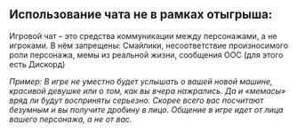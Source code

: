## Использование чата не в рамках отыгрыша:

Игровой чат – это средства коммуникации между персонажами, а не игроками. В нём запрещены:
Смайлики, несоответствие произносимого роли персонажа, мемы из реальной жизни, сообщения ООС (для этого есть Дискорд)

*Пример: В игре не уместно будет услышать о вашей новой машине, красивой девушке или о том, как вы вчера нажрались. Да и «мемасы» вряд ли будут восприняты серьезно. Скорее всего вас посчитают безумным и вы получите дробину в лицо. Общение в игре идет от лица вашего персонажа, а не от вас.*
